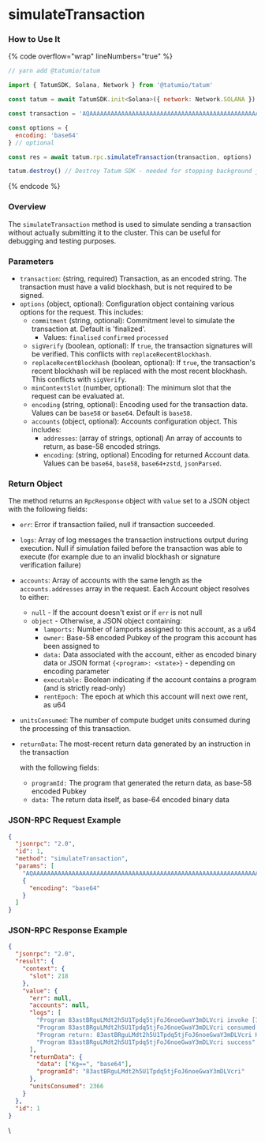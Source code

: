 # simulateTransaction

### How to Use It

{% code overflow="wrap" lineNumbers="true" %}
```javascript
// yarn add @tatumio/tatum

import { TatumSDK, Solana, Network } from '@tatumio/tatum'

const tatum = await TatumSDK.init<Solana>({ network: Network.SOLANA })

const transaction = 'AQAAAAAAAAAAAAAAAAAAAAAAAAAAAAAAAAAAAAAAAAAAAAAAAAAAAAAAAAAAAAAAAAAAAAAAAAAAAAAAAAAAAAABAAEDArczbMia1tLmq7zz4DinMNN0pJ1JtLdqIJPUw3YrGCzYAMHBsgN27lcgB6H2WQvFgyZuJYHa46puOQo9yQ8CVQbd9uHXZaGT2cvhRs7reawctIXtX1s3kTqM9YV+/wCp20C7Wj2aiuk5TReAXo+VTVg8QTHjs0UjNMMKCvpzZ+ABAgEBARU='

const options = {
  encoding: 'base64'
} // optional

const res = await tatum.rpc.simulateTransaction(transaction, options)

tatum.destroy() // Destroy Tatum SDK - needed for stopping background jobs
```
{% endcode %}

### Overview

The `simulateTransaction` method is used to simulate sending a transaction without actually submitting it to the cluster. This can be useful for debugging and testing purposes.

### Parameters

* `transaction`: (string, required) Transaction, as an encoded string. The transaction must have a valid blockhash, but is not required to be signed.
* `options` (object, optional): Configuration object containing various options for the request. This includes:
  * `commitment` (string, optional): Commitment level to simulate the transaction at. Default is 'finalized'.&#x20;
    * Values: `finalised` `confirmed` `processed`
  * `sigVerify` (boolean, optional): If `true`, the transaction signatures will be verified. This conflicts with `replaceRecentBlockhash`.
  * `replaceRecentBlockhash` (boolean, optional): If `true`, the transaction's recent blockhash will be replaced with the most recent blockhash. This conflicts with `sigVerify`.
  * `minContextSlot` (number, optional): The minimum slot that the request can be evaluated at.
  * `encoding` (string, optional): Encoding used for the transaction data. Values can be `base58` or `base64`. Default is `base58`.
  * `accounts` (object, optional): Accounts configuration object. This includes:
    * `addresses`: (array of strings, optional) An array of accounts to return, as base-58 encoded strings.
    * `encoding`: (string, optional) Encoding for returned Account data. Values can be `base64`, `base58`, `base64+zstd`, `jsonParsed`.

### Return Object

The method returns an `RpcResponse` object with `value` set to a JSON object with the following fields:

* `err`: Error if transaction failed, null if transaction succeeded.
* `logs`: Array of log messages the transaction instructions output during execution. Null if simulation failed before the transaction was able to execute (for example due to an invalid blockhash or signature verification failure)
* `accounts`: Array of accounts with the same length as the `accounts.addresses` array in the request. Each Account object resolves to either:
  * `null` - If the account doesn't exist or if `err` is not null
  * `object` - Otherwise, a JSON object containing:
    * `lamports:`  Number of lamports assigned to this account, as a u64
    * `owner:`  Base-58 encoded Pubkey of the program this account has been assigned to
    * `data:`  Data associated with the account, either as encoded binary data or JSON format `{<program>: <state>}` - depending on encoding parameter
    * `executable:` Boolean indicating if the account contains a program (and is strictly read-only)
    * `rentEpoch:` The epoch at which this account will next owe rent, as u64
* `unitsConsumed`: The number of compute budget units consumed during the processing of this transaction.
*   `returnData`: The most-recent return data generated by an instruction in the transaction&#x20;

    with the following fields:

    * `programId:`  The program that generated the return data, as base-58 encoded Pubkey
    * `data:` The return data itself, as base-64 encoded binary data

### JSON-RPC Request Example

```json
{
  "jsonrpc": "2.0",
  "id": 1,
  "method": "simulateTransaction",
  "params": [
    "AQAAAAAAAAAAAAAAAAAAAAAAAAAAAAAAAAAAAAAAAAAAAAAAAAAAAAAAAAAAAAAAAAAAAAAAAAAAAAAAAAAAAAABAAEDArczbMia1tLmq7zz4DinMNN0pJ1JtLdqIJPUw3YrGCzYAMHBsgN27lcgB6H2WQvFgyZuJYHa46puOQo9yQ8CVQbd9uHXZaGT2cvhRs7reawctIXtX1s3kTqM9YV+/wCp20C7Wj2aiuk5TReAXo+VTVg8QTHjs0UjNMMKCvpzZ+ABAgEBARU=",
    {
      "encoding": "base64"
    }
  ]
}

```

### JSON-RPC Response Example

```json
{
  "jsonrpc": "2.0",
  "result": {
    "context": {
      "slot": 218
    },
    "value": {
      "err": null,
      "accounts": null,
      "logs": [
        "Program 83astBRguLMdt2h5U1Tpdq5tjFoJ6noeGwaY3mDLVcri invoke [1]",
        "Program 83astBRguLMdt2h5U1Tpdq5tjFoJ6noeGwaY3mDLVcri consumed 2366 of 1400000 compute units",
        "Program return: 83astBRguLMdt2h5U1Tpdq5tjFoJ6noeGwaY3mDLVcri KgAAAAAAAAA=",
        "Program 83astBRguLMdt2h5U1Tpdq5tjFoJ6noeGwaY3mDLVcri success"
      ],
      "returnData": {
        "data": ["Kg==", "base64"],
        "programId": "83astBRguLMdt2h5U1Tpdq5tjFoJ6noeGwaY3mDLVcri"
      },
      "unitsConsumed": 2366
    }
  },
  "id": 1
}
```

\
